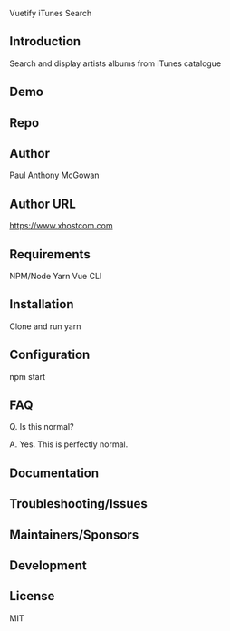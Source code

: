 Vuetify iTunes Search

## Introduction

Search and display artists albums from iTunes catalogue

## Demo

## Repo

## Author

Paul Anthony  McGowan

## Author URL

https://www.xhostcom.com

## Requirements

NPM/Node
 Yarn
Vue CLI

## Installation

Clone and run yarn

## Configuration

npm start

## FAQ

Q. Is this normal?

A. Yes. This is perfectly normal.

## Documentation

## Troubleshooting/Issues


## Maintainers/Sponsors

## Development

## License

MIT
